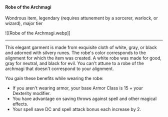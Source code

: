 #### Robe of the Archmagi

Wondrous item, legendary (requires attunement by a sorcerer, warlock, or wizard), major tier

![[Robe of the Archmagi.webp]]

---

This elegant garment is made from exquisite cloth of white, gray, or black and adorned with silvery runes. The robe's color corresponds to the alignment for which the item was created. A white robe was made for good, gray for neutral, and black for evil. You can't attune to a robe of the archmagi that doesn't correspond to your alignment.

You gain these benefits while wearing the robe:

- If you aren't wearing armor, your base Armor Class is 15 + your Dexterity modifier.
- You have advantage on saving throws against spell and other magical effects.
- Your spell save DC and spell attack bonus each increase by 2.